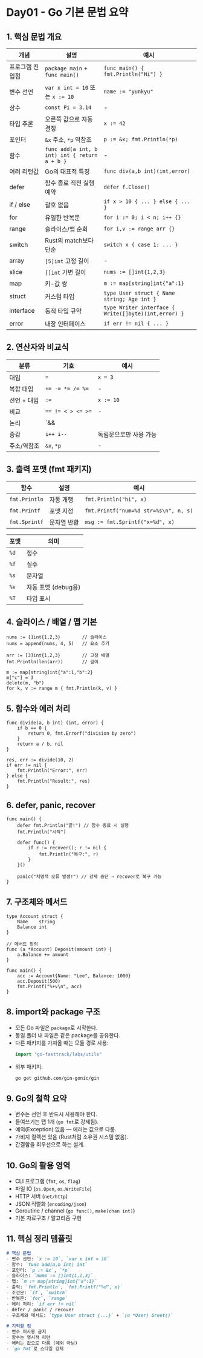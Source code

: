 # Day01 - Go 기본 문법 요약

## 1. 핵심 문법 개요

| 개념 | 설명 | 예시 |
|------|------|------|
| 프로그램 진입점 | `package main` + `func main()` | `func main() { fmt.Println("Hi") }` |
| 변수 선언 | `var x int = 10` 또는 `x := 10` | `name := "yunkyu"` |
| 상수 | `const Pi = 3.14` | - |
| 타입 추론 | 오른쪽 값으로 자동 결정 | `x := 42` |
| 포인터 | `&x` 주소, `*p` 역참조 | `p := &x; fmt.Println(*p)` |
| 함수 | `func add(a int, b int) int { return a + b }` | - |
| 여러 리턴값 | Go의 대표적 특징 | `func div(a,b int)(int,error)` |
| defer | 함수 종료 직전 실행 예약 | `defer f.Close()` |
| if / else | 괄호 없음 | `if x > 10 { ... } else { ... }` |
| for | 유일한 반복문 | `for i := 0; i < n; i++ {}` |
| range | 슬라이스/맵 순회 | `for i,v := range arr {}` |
| switch | Rust의 match보다 단순 | `switch x { case 1: ... }` |
| array | `[5]int` 고정 길이 | - |
| slice | `[]int` 가변 길이 | `nums := []int{1,2,3}` |
| map | 키-값 쌍 | `m := map[string]int{"a":1}` |
| struct | 커스텀 타입 | `type User struct { Name string; Age int }` |
| interface | 동적 타입 규약 | `type Writer interface { Write([]byte)(int,error) }` |
| error | 내장 인터페이스 | `if err != nil { ... }` |

## 2. 연산자와 비교식

| 분류 | 기호 | 예시 |
|------|------|------|
| 대입 | `=` | `x = 3` |
| 복합 대입 | `+= -= *= /= %=` | - |
| 선언 + 대입 | `:=` | `x := 10` |
| 비교 | `== != < > <= >=` | - |
| 논리 | `&& || !` | - |
| 증감 | `i++ i--` | 독립문으로만 사용 가능 |
| 주소/역참조 | `&x`, `*p` | - |

## 3. 출력 포맷 (fmt 패키지)

| 함수 | 설명 | 예시 |
|------|------|------|
| `fmt.Println` | 자동 개행 | `fmt.Println("hi", x)` |
| `fmt.Printf` | 포맷 지정 | `fmt.Printf("num=%d str=%s\n", n, s)` |
| `fmt.Sprintf` | 문자열 반환 | `msg := fmt.Sprintf("x=%d", x)` |

| 포맷 | 의미 |
|------|------|
| `%d` | 정수 |
| `%f` | 실수 |
| `%s` | 문자열 |
| `%v` | 자동 포맷 (debug용) |
| `%T` | 타입 표시 |

## 4. 슬라이스 / 배열 / 맵 기본

```
nums := []int{1,2,3}        // 슬라이스
nums = append(nums, 4, 5)   // 요소 추가

arr := [3]int{1,2,3}        // 고정 배열
fmt.Println(len(arr))       // 길이

m := map[string]int{"a":1,"b":2}
m["c"] = 3
delete(m, "b")
for k, v := range m { fmt.Println(k, v) }
```

## 5. 함수와 에러 처리

```
func divide(a, b int) (int, error) {
	if b == 0 {
		return 0, fmt.Errorf("division by zero")
	}
	return a / b, nil
}

res, err := divide(10, 2)
if err != nil {
	fmt.Println("Error:", err)
} else {
	fmt.Println("Result:", res)
}
```

## 6. defer, panic, recover

```
func main() {
	defer fmt.Println("끝!") // 함수 종료 시 실행
	fmt.Println("시작")

	defer func() {
		if r := recover(); r != nil {
			fmt.Println("복구:", r)
		}
	}()

	panic("치명적 오류 발생!") // 강제 중단 → recover로 복구 가능
}
```

## 7. 구조체와 메서드

```
type Account struct {
	Name    string
	Balance int
}

// 메서드 정의
func (a *Account) Deposit(amount int) {
	a.Balance += amount
}

func main() {
	acc := Account{Name: "Lee", Balance: 1000}
	acc.Deposit(500)
	fmt.Printf("%+v\n", acc)
}
```

## 8. import와 package 구조

- 모든 Go 파일은 `package`로 시작한다.  
- 동일 폴더 내 파일은 같은 package를 공유한다.  
- 다른 패키지를 가져올 때는 모듈 경로 사용:
  ```go
  import "go-fasttrack/labs/utils"
  ```
- 외부 패키지:
  ```bash
  go get github.com/gin-gonic/gin
  ```

## 9. Go의 철학 요약

- 변수는 선언 후 반드시 사용해야 한다.  
- 들여쓰기는 탭 1개 (`go fmt`로 강제됨).  
- 예외(Exception) 없음 — 에러는 값으로 다룸.  
- 가비지 컬렉션 있음 (Rust처럼 소유권 시스템 없음).  
- 간결함을 최우선으로 하는 설계.

## 10. Go의 활용 영역

- CLI 프로그램 (`fmt`, `os`, `flag`)
- 파일 IO (`os.Open`, `os.WriteFile`)
- HTTP 서버 (`net/http`)
- JSON 직렬화 (`encoding/json`)
- Goroutine / channel (`go func()`, `make(chan int)`)
- 기본 자료구조 / 알고리즘 구현

## 11. 핵심 정리 템플릿

```md
# 핵심 문법
- 변수 선언: `x := 10`, `var x int = 10`
- 함수: `func add(a,b int) int`
- 포인터: `p := &x`, `*p`
- 슬라이스: `nums := []int{1,2,3}`
- 맵: `m := map[string]int{"a":1}`
- 출력: `fmt.Println`, `fmt.Printf("%d", x)`
- 조건문: `if`, `switch`
- 반복문: `for`, `range`
- 에러 처리: `if err != nil`
- defer / panic / recover
- 구조체와 메서드: `type User struct {...}` + `(u *User) Greet()`

# 기억할 점
- 변수 미사용 금지
- 함수는 명시적 리턴
- 에러는 값으로 다룸 (예외 아님)
- `go fmt`로 스타일 강제
```

